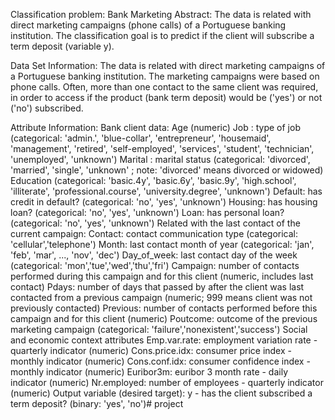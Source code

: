 Classification problem:
  Bank Marketing
Abstract: The data is related with direct marketing campaigns (phone calls) of a Portuguese banking institution. The classification goal is to predict if the client will subscribe a term deposit (variable y).

Data Set Information: The data is related with direct marketing campaigns of a Portuguese banking institution. The marketing campaigns were based on phone calls. Often, more than one contact to the same client was required, in order to access if the product (bank term deposit) would be ('yes') or not ('no') subscribed.

Attribute Information:
Bank client data:
Age (numeric)
Job : type of job (categorical: 'admin.', 'blue-collar', 'entrepreneur', 'housemaid', 'management', 'retired', 'self-employed', 'services', 'student', 'technician', 'unemployed', 'unknown')
Marital : marital status (categorical: 'divorced', 'married', 'single', 'unknown' ; note: 'divorced' means divorced or widowed)
Education (categorical: 'basic.4y', 'basic.6y', 'basic.9y', 'high.school', 'illiterate', 'professional.course', 'university.degree', 'unknown')
Default: has credit in default? (categorical: 'no', 'yes', 'unknown')
Housing: has housing loan? (categorical: 'no', 'yes', 'unknown')
Loan: has personal loan? (categorical: 'no', 'yes', 'unknown')
Related with the last contact of the current campaign:
Contact: contact communication type (categorical: 'cellular','telephone')
Month: last contact month of year (categorical: 'jan', 'feb', 'mar', ..., 'nov', 'dec')
Day_of_week: last contact day of the week (categorical: 'mon','tue','wed','thu','fri')
Campaign: number of contacts performed during this campaign and for this client (numeric, includes last contact)
Pdays: number of days that passed by after the client was last contacted from a previous campaign (numeric; 999 means client was not previously contacted)
Previous: number of contacts performed before this campaign and for this client (numeric)
Poutcome: outcome of the previous marketing campaign (categorical: 'failure','nonexistent','success')
Social and economic context attributes
Emp.var.rate: employment variation rate - quarterly indicator (numeric)
Cons.price.idx: consumer price index - monthly indicator (numeric)
Cons.conf.idx: consumer confidence index - monthly indicator (numeric)
Euribor3m: euribor 3 month rate - daily indicator (numeric)
Nr.employed: number of employees - quarterly indicator (numeric)
Output variable (desired target):
y - has the client subscribed a term deposit? (binary: 'yes', 'no')# project
